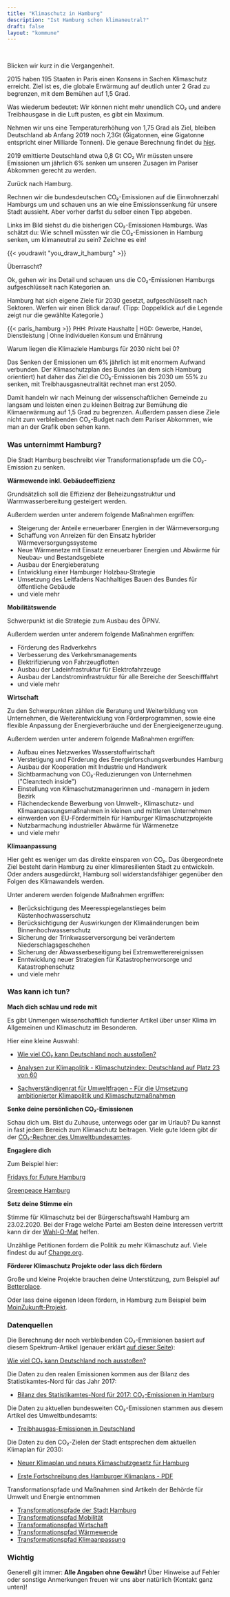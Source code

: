 ```yaml
---
title: "Klimaschutz in Hamburg"
description: "Ist Hamburg schon klimaneutral?"
draft: false
layout: "kommune"
---
```

<br>

Blicken wir kurz in die Vergangenheit.

2015 haben 195 Staaten in Paris einen Konsens in Sachen Klimaschutz erreicht.
Ziel ist es, die globale Erwärmung auf deutlich unter 2 Grad zu begrenzen, mit dem Bemühen auf 1,5 Grad.

Was wiederum bedeutet: Wir können nicht mehr unendlich CO₂ und andere Treibhausgase in die Luft pusten, es gibt ein Maximum.

Nehmen wir uns eine Temperaturerhöhung von 1,75 Grad als Ziel, bleiben Deutschland ab Anfang 2019 noch 7,3Gt (Gigatonnen, eine Gigatonne entspricht einer Milliarde Tonnen). Die genaue Berechnung findet du [hier](https://scilogs.spektrum.de/klimalounge/wie-viel-co2-kann-deutschland-noch-ausstossen/).

2019 emittierte Deutschland etwa 0,8 Gt CO₂ Wir müssten unsere Emissionen um jährlich 6% senken um unseren Zusagen im Pariser Abkommen gerecht zu werden.

Zurück nach Hamburg.

Rechnen wir die bundesdeutschen CO₂-Emissionen auf die Einwohnerzahl Hamburgs um und schauen uns an wie eine Emissionssenkung für unsere Stadt aussieht. Aber vorher darfst du selber einen Tipp abgeben.

Links im Bild siehst du die bisherigen CO₂-Emissionen Hamburgs. Was schätzt du: Wie schnell müssten wir die CO₂-Emissionen in Hamburg senken, um klimaneutral zu sein? Zeichne es ein!

{{< youdrawit "you_draw_it_hamburg" >}}

Überrascht?

Ok, gehen wir ins Detail und schauen uns die CO₂-Emissionen Hamburgs aufgeschlüsselt nach Kategorien an.

Hamburg hat sich eigene Ziele für 2030 gesetzt, aufgeschlüsselt nach Sektoren. Werfen wir einen Blick darauf. (Tipp: Doppelklick auf die Legende zeigt nur die gewählte Kategorie.)

{{< paris_hamburg >}}
<span style="font-size:small">PHH: Private Haushalte | HGD: Gewerbe, Handel, Dienstleistung | Ohne individuellen Konsum und Ernährung</span>

Warum liegen die Klimaziele Hamburgs für 2030 nicht bei 0? 

Das Senken der Emissionen um 6% jährlich ist mit enormem Aufwand verbunden. Der Klimaschutzplan des Bundes (an dem sich Hamburg orientiert) hat daher das Ziel die CO₂-Emissionen bis 2030 um 55% zu senken, mit Treibhausgasneutralität rechnet man erst 2050.

Damit handeln wir nach Meinung der wissenschaftlichen Gemeinde zu langsam und leisten einen zu kleinen Beitrag zur Bemühung die Klimaerwärmung auf 1,5 Grad zu begrenzen.
Außerdem passen diese Ziele nicht zum verbleibenden CO₂-Budget nach dem Pariser Abkommen, wie man an der Grafik oben sehen kann.

### Was unternimmt Hamburg?

Die Stadt Hamburg beschreibt vier Transformationspfade um die CO₂-Emission zu senken.

**Wärmewende inkl. Gebäudeeffizienz**

Grundsätzlich soll die Effizienz der Beheizungsstruktur und Warmwasserbereitung gesteigert werden.

Außerdem werden unter anderem folgende Maßnahmen ergriffen:
- Steigerung der Anteile erneuerbarer Energien in der Wärmeversorgung
- Schaffung von Anreizen für den Einsatz hybrider Wärmeversorgungssysteme
- Neue Wärmenetze mit Einsatz erneuerbarer Energien und Abwärme für Neubau- und Bestandsgebiete
- Ausbau der Energieberatung
- Entwicklung einer Hamburger Holzbau-Strategie
- Umsetzung des Leitfadens Nachhaltiges Bauen des Bundes für öffentliche Gebäude
- und viele mehr

**Mobilitätswende**

Schwerpunkt ist die Strategie zum Ausbau des ÖPNV.

Außerdem werden unter anderem folgende Maßnahmen ergriffen:
- Förderung des Radverkehrs
- Verbesserung des Verkehrsmanagements
- Elektrifizierung von Fahrzeugflotten
- Ausbau der Ladeinfrastruktur für Elektrofahrzeuge 
- Ausbau der Landstrominfrastruktur für alle Bereiche der Seeschifffahrt 
- und viele mehr

**Wirtschaft**

Zu den Schwerpunkten zählen die Beratung und Weiterbildung von Unternehmen, die Weiterentwicklung von Förderprogrammen, sowie eine flexible Anpassung der Energieverbräuche und der Energieeigenerzeugung.

Außerdem werden unter anderem folgende Maßnahmen ergriffen:

- Aufbau eines Netzwerkes Wasserstoffwirtschaft
- Verstetigung und Förderung des Energieforschungsverbundes Hamburg
- Ausbau der Kooperation mit Industrie und Handwerk
- Sichtbarmachung von CO₂-Reduzierungen von Unternehmen ("Clean:tech inside")
- Einstellung von Klimaschutzmanagerinnen und -managern in jedem Bezirk
- Flächendeckende Bewerbung von Umwelt-, Klimaschutz- und Klimaanpassungsmaßnahmen in kleinen und mittleren Unternehmen
- einwerden von EU-Fördermitteln für Hamburger Klimaschutzprojekte
- Nutzbarmachung industrieller Abwärme für Wärmenetze
- und viele mehr

**Klimaanpassung**

Hier geht es weniger um das direkte einsparen von CO₂. Das übergeordnete Ziel besteht darin Hamburg zu einer klimaresilienten Stadt zu entwickeln. Oder anders ausgedürckt, Hamburg soll widerstandsfähiger gegenüber den Folgen des Klimawandels werden.

Unter anderem werden folgende Maßnahmen ergriffen:
- Berücksichtigung des Meeresspiegelanstieges beim Küstenhochwasserschutz
- Berücksichtigung der Auswirkungen der Klimaänderungen beim Binnenhochwasserschutz
- Sicherung der Trinkwasserversorgung bei verändertem Niederschlagsgeschehen 
- Sicherung der Abwasserbeseitigung bei Extremwetterereignissen
- Enntwicklung neuer Strategien für Katastrophenvorsorge und Katastrophenschutz
- und viele mehr


### Was kann ich tun?

**Mach dich schlau und rede mit**

Es gibt Unmengen wissenschaftlich fundierter Artikel über unser Klima im Allgemeinen und Klimaschutz im Besonderen.

Hier eine kleine Auswahl:

- [Wie viel CO₂ kann Deutschland noch ausstoßen?](https://scilogs.spektrum.de/klimalounge/wie-viel-co2-kann-deutschland-noch-ausstossen/)

- [Analysen zur Klimapolitik - Klimaschutzindex: Deutschland auf Platz 23 von 60](https://www.deutschlandfunknova.de/beitrag/klimaschutzindex-und-climate-action-tracker-deutschland-auf-rang-23)

- [Sachverständigenrat für Umweltfragen - Für die Umsetzung ambitionierter Klimapolitik und Klimaschutzmaßnahmen](https://www.umweltrat.de/SharedDocs/Downloads/DE/04_Stellungnahmen/2016_2020/2019_09_Brief_Klimakabinett.html)

**Senke deine persönlichen CO₂-Emissionen**

Schau dich um. Bist du Zuhause, unterwegs oder gar im Urlaub? Du kannst in fast jedem Bereich zum Klimaschutz beitragen.
Viele gute Ideen gibt dir der [CO₂-Rechner des Umweltbundesamtes](https://uba.co2-rechner.de/de_DE/).

**Engagiere dich**

Zum Beispiel hier:

[Fridays for Future Hamburg](https://fridaysforfuture.de/ortsgruppen/hamburg/)

[Greenpeace Hamburg](https://www.greenpeace-hamburg.de/)

<!--
[BUND Hamburg](https://www.bund-hamburg.de/themen/umweltpolitik/klimaschutz/)

[NABU Hamburg](https://hamburg.nabu.de/umwelt-und-ressourcen/klimaschutz/index.html)
-->

**Setz deine Stimme ein**

Stimme für Klimaschutz bei der Bürgerschaftswahl Hamburg am 23.02.2020. Bei der Frage welche Partei am Besten deine Interessen vertritt kann dir der [Wahl-O-Mat](https://www.wahl-o-mat.de/hamburg2020/) helfen.

Unzählige Petitionen fordern die Politik zu mehr Klimaschutz auf. Viele findest du auf [Change.org](https://www.change.org/search?q=klimaschutz).

**Förderer Klimaschutz Projekte oder lass dich fördern**

Große und kleine Projekte brauchen deine Unterstützung, zum Beispiel auf [Betterplace](https://www.betterplace.org/de/discover-projects?q=klimaschutz).

Oder lass deine eigenen Ideen fördern, in Hamburg zum Beispiel beim [MoinZukunft-Projekt](https://moinzukunft.hamburg/ueber-den-klimafonds/12880018/ueber-den-fonds/).

### Datenquellen

Die Berechnung der noch verbleibenden CO₂-Emmisionen basiert auf diesem Spektrum-Artikel (genauer erklärt [auf dieser Seite](../../paris-limits/)):

[Wie viel CO₂ kann Deutschland noch ausstoßen?](https://scilogs.spektrum.de/klimalounge/wie-viel-co2-kann-deutschland-noch-ausstossen/)


Die Daten zu den realen Emissionen kommen aus der Bilanz des Statistikamtes-Nord für das Jahr 2017:

- [Bilanz des Statistikamtes-Nord für 2017: CO₂-Emissionen in Hamburg](https://www.hamburg.de/co2-bilanz-hh/)

Die Daten zu aktuellen bundesweiten CO₂-Emissionen stammen aus diesem Artikel des Umweltbundesamts:

- [Treibhausgas-Emissionen in Deutschland](https://www.umweltbundesamt.de/daten/klima/treibhausgas-emissionen-in-deutschland#emissionsentwicklung-1990-bis-2017)

Die Daten zu den CO₂-Zielen der Stadt entsprechen dem aktuellen Klimaplan für 2030:

- [Neuer Klimaplan und neues Klimaschutzgesetz für Hamburg](https://www.hamburg.de/pressearchiv-fhh/13278828/2019-12-03-sk-bue-hamburger-klimaplan2019/)

- [Erste Fortschreibung des Hamburger Klimaplans - PDF](https://www.hamburg.de/contentblob/13287332/bc25a62e559c42bfaae795775ef1ab4e/data/d-erste-fortschreibung-hamburger-klimaplan.pdf)

Transformationspfade und Maßnahmen sind Artikeln der Behörde für Umwelt und Energie entnommen

- [Transformationspfade der Stadt Hamburg](https://www.hamburg.de/klimaplan/13254982/vier-transformationspfade/)
- [Transformationspfad Mobilität](https://www.hamburg.de/klimaplan/13255380/transformationspfad-mobilitaetswende/)
- [Transformationspfad Wirtschaft](https://www.hamburg.de/klimaplan/13255402/transformationspfad-wirtschaft/)
- [Transformationspfad Wärmewende](https://www.hamburg.de/klimaplan/13255376/transformationspfad-waermewende-inkl-gebaedeeffizienz/)
- [Transformationspfad Klimaanpassung](https://www.hamburg.de/klimaplan/13255424/transformationspfad-klimaanpassung/)

### Wichtig

Generell gilt immer: **Alle Angaben ohne Gewähr!** Über Hinweise auf
Fehler oder sonstige Anmerkungen freuen wir uns aber natürlich (Kontakt ganz unten)!
